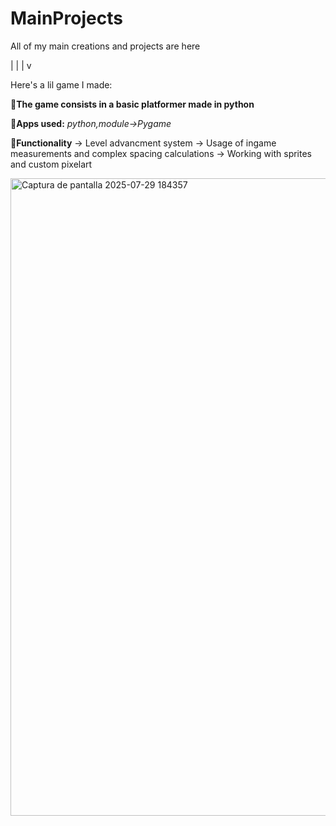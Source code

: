 # MainProjects
All of my main creations and projects are here 

|
|
|
v

Here's a lil game I made:

📌**The game consists in a basic platformer made in python**

🔧**Apps used:** *python,module->Pygame*

📝**Functionality**
-> Level advancment system
-> Usage of ingame measurements and complex spacing calculations
-> Working with sprites and custom pixelart

<img width="999" height="1020" alt="Captura de pantalla 2025-07-29 184357" src="https://github.com/user-attachments/assets/184b578e-854e-4de4-80dc-e12f9fdc8855" />
